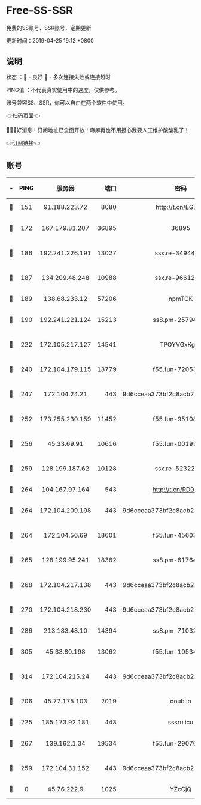 # Free-SS-SSR

免费的SS账号、SSR账号，定期更新

更新时间：2019-04-25 19:12 +0800

## 说明

状态     ：🙂 - 良好 🙁 - 多次连接失败或连接超时

PING值   ：不代表真实使用中的速度，仅供参考。

账号兼容SS、SSR，你可以自由在两个软件中使用。

👉[扫码页面](https://liesauer.github.io/Free-SS-SSR/)👈

🎉🎉🎉好消息！订阅地址已全面开放！麻麻再也不用担心我要人工维护酸酸乳了！

👉[订阅链接](https://www.liesauer.net/yogurt/subscribe?ACCESS_TOKEN=DAYxR3mMaZAsaqUb)👈

## 账号

|-|PING|服务器|端口|密码|加密方式|区域|
|:----:|:----:|:-----:|-----:|:----:|:----:|:----:|
|🙂|151|91.188.223.72|8080|http://t.cn/EGJIyrl|rc4-md5|RU|
|🙂|172|167.179.81.207|36895|36895|aes-256-cfb|JP|
|🙂|186|192.241.226.191|13027|ssx.re-34944124|aes-256-cfb|US|
|🙂|187|134.209.48.248|10988|ssx.re-96612266|aes-256-cfb|US|
|🙂|189|138.68.233.12|57206|npmTCK|rc4-md5|US|
|🙂|190|192.241.221.124|15213|ss8.pm-25794804|aes-256-cfb|US|
|🙂|222|172.105.217.127|14541|TPOYVGxKglpi|aes-256-cfb|JP|
|🙂|240|172.104.179.115|13779|f55.fun-72053902|aes-256-cfb|SG|
|🙂|247|172.104.24.21|443|9d6cceaa373bf2c8acb22e60b6a58be6|aes-256-cfb|US|
|🙂|252|173.255.230.159|11452|f55.fun-95108879|aes-256-cfb|US|
|🙂|256|45.33.69.91|10616|f55.fun-00195736|aes-256-cfb|US|
|🙂|259|128.199.187.62|10128|ssx.re-52322038|aes-256-cfb|SG|
|🙂|264|104.167.97.164|543|http://t.cn/RD0D7sx|rc4-md5|CA|
|🙂|264|172.104.209.198|443|9d6cceaa373bf2c8acb22e60b6a58be6|aes-256-cfb|US|
|🙂|264|172.104.56.69|18601|f55.fun-45603382|aes-256-cfb|SG|
|🙂|265|128.199.95.241|18362|ss8.pm-61764632|aes-256-cfb|SG|
|🙂|268|172.104.217.138|443|9d6cceaa373bf2c8acb22e60b6a58be6|aes-256-cfb|US|
|🙂|270|172.104.218.230|443|9d6cceaa373bf2c8acb22e60b6a58be6|aes-256-cfb|US|
|🙂|286|213.183.48.10|14394|ss8.pm-71032456|rc4-md5|RU|
|🙂|305|45.33.80.198|13062|f55.fun-10534889|aes-256-cfb|US|
|🙂|314|172.104.215.24|443|9d6cceaa373bf2c8acb22e60b6a58be6|aes-256-cfb|US|
|🙂|206|45.77.175.103|2019|doub.io|aes-128-ctr|SG|
|🙂|225|185.173.92.181|443|sssru.icu|rc4-md5|RU|
|🙂|267|139.162.1.34|19534|f55.fun-29070287|aes-256-cfb|SG|
|🙁|259|172.104.31.152|443|9d6cceaa373bf2c8acb22e60b6a58be6|aes-256-cfb|US|
|🙁|0|45.76.222.9|1025|YZcCjQ|rc4-md5|JP|
